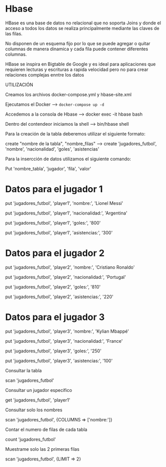 # Hbase

HBase es una base de datos no relacional que no soporta Joins y donde el acceso a todos los datos se realiza principalmente mediante las claves de las filas. 

No disponen de un esquema fijo por lo que se puede agregar o quitar columnas de manera dinamica y cada fila puede contener diferentes columnas. 

 HBase se inspira en Bigtable de Google y es ideal para aplicaciones que requieren lecturas y escrituras a rapida velocidad pero no para crear relaciones complejas enntre los datos 
 
UTILIZACIÓN 

Creamos los archivos docker-compose.yml y hbase-site.xml 

Ejecutamos el Docker --> `docker-compose up -d` 

Accedemos a la consola de Hbase --> docker exec -it hbase bash 

Dentro del contendeor iniciamos la shell --> bin/hbase shell 

Para la creación de la tabla deberemos utilizar el siguiente formato: 

 

create "nombre de la tabla", "nombre_filas"  --> create 'jugadores_futbol', 'nombre', 'nacionalidad', 'goles', 'asistencias' 

 

Para la insercción de datos utilizamos el siguiente comando: 

Put 'nombre_tabla', 'jugador', 'fila',  'valor' 

 

# Datos para el jugador 1 

put 'jugadores_futbol', 'player1', 'nombre:', 'Lionel Messi' 

put 'jugadores_futbol', 'player1', 'nacionalidad:', 'Argentina' 

put 'jugadores_futbol', 'player1', 'goles:', '800' 

put 'jugadores_futbol', 'player1', 'asistencias:', '300' 

  

# Datos para el jugador 2 

put 'jugadores_futbol', 'player2', 'nombre:', 'Cristiano Ronaldo' 

put 'jugadores_futbol', 'player2', 'nacionalidad:', 'Portugal' 

put 'jugadores_futbol', 'player2', 'goles:', '810' 

put 'jugadores_futbol', 'player2', 'asistencias:', '220' 

  

# Datos para el jugador 3 

put 'jugadores_futbol', 'player3', 'nombre:', 'Kylian Mbappé' 

put 'jugadores_futbol', 'player3', 'nacionalidad:', 'France' 

put 'jugadores_futbol', 'player3', 'goles:', '250' 

put 'jugadores_futbol', 'player3', 'asistencias:', '100' 

 

Consultar la tabla  

 

scan 'jugadores_futbol' 

 

Consultar un jugador especifico 

 

get 'jugadores_futbol', 'player1' 

 

Consultar solo los nombres 

 

scan 'jugadores_futbol', {COLUMNS => ['nombre:']} 

 

Contar el numero de filas de cada tabla 

 

count 'jugadores_futbol' 

 

Muestrame solo las 2 primeras filas 

 

scan 'jugadores_futbol', {LIMIT => 2} 

 
